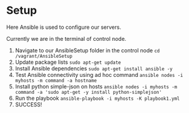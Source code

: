 # Setup

Here Ansible is used to configure our servers.

Currently we are in the terminal of control node.

1. Navigate to our AnsibleSetup folder in the control node
   `cd /vagrant/AnsibleSetup`
2. Update package lists
   `sudo apt-get update`
3. Install Ansible dependencies
   `sudo apt-get install ansible -y`
4. Test Ansible connectivity using ad hoc command
   `ansible nodes -i myhosts -m command -a hostname`
5. Install python simple-json on hosts
   `ansible nodes -i myhosts -m command -a 'sudo apt-get -y install python-simplejson'`
6. Run the playbook
   `ansible-playbook -i myhosts -K playbook1.yml`
7. SUCCESS!
